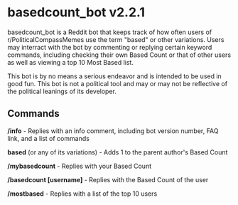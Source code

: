 # basedcount_bot v2.2.1

basedcount_bot is a Reddit bot that keeps track of how often users of r/PoliticalCompassMemes use the term "based" or other variations.
Users may interract with the bot by commenting or replying certain keyword commands, including checking their own Based Count or that of other users as well as viewing a top 10 Most Based list.

This bot is by no means a serious endeavor and is intended to be used in good fun. This bot is not a political tool and may or may not be reflective of the political leanings of its developer.

## Commands

**/info** - Replies with an info comment, including bot version number, FAQ link, and a list of commands

**based** (or any of its variations) - Adds 1 to the parent author's Based Count

**/mybasedcount** - Replies with your Based Count

**/basedcount [username]** - Replies with the Based Count of the user

**/mostbased** - Replies with a list of the top 10 users